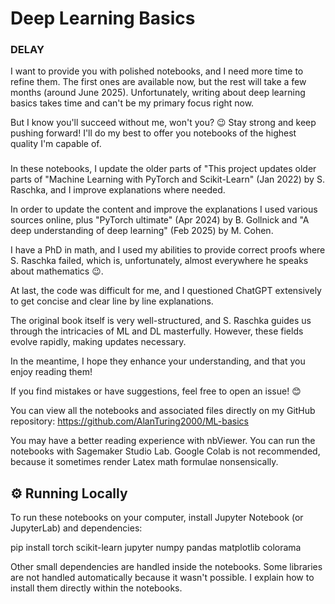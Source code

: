 # Deep Learning Basics

### DELAY ###
I want to provide you with polished notebooks, and I need more time to refine them. The first ones are available now, but the rest will take a few months (around June 2025). Unfortunately, writing about deep learning basics takes time and can't be my primary focus right now.

But I know you'll succeed without me, won't you? 😉 Stay strong and keep pushing forward! I'll do my best to offer you notebooks of the highest quality I'm capable of.
###

In these notebooks, I update the older parts of "This project updates older parts of "Machine Learning with PyTorch and Scikit-Learn" (Jan 2022) by S. Raschka, and I improve explanations where needed.

In order to update the content and improve the explanations I used various sources online, plus "PyTorch ultimate" (Apr 2024) by B. Gollnick and "A deep understanding of deep learning" (Feb 2025) by M. Cohen.

I have a PhD in math, and I used my abilities to provide correct proofs where S. Raschka failed, which is, unfortunately, almost everywhere he speaks about mathematics 😉.

At last, the code was difficult for me, and I questioned ChatGPT extensively to get concise and clear line by line explanations.

The original book itself is very well-structured, and S. Raschka guides us through the intricacies of ML and DL masterfully. However, these fields evolve rapidly, making updates necessary.

In the meantime, I hope they enhance your understanding, and that you enjoy reading them!

If you find mistakes or have suggestions, feel free to open an issue! 😊

You can view all the notebooks and associated files directly on my GitHub repository: https://github.com/AlanTuring2000/ML-basics

You may have a better reading experience with nbViewer. You can run the notebooks with Sagemaker Studio Lab. Google Colab is not recommended, because it sometimes render Latex math formulae nonsensically.

## ⚙️ Running Locally  
To run these notebooks on your computer, install Jupyter Notebook (or JupyterLab) and dependencies:

  pip install torch scikit-learn jupyter numpy pandas matplotlib colorama

Other small dependencies are handled inside the notebooks.
Some libraries are not handled automatically because it wasn't possible. I explain how to install them directly within the notebooks.
